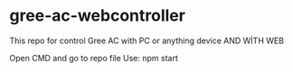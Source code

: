 # gree-ac-webcontroller
This repo for control Gree AC with PC or anything device AND WİTH WEB

Open CMD and go to repo file
Use: npm start

